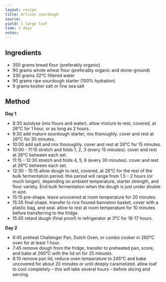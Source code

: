```yaml
---
layout: recipe
title: Artisan sourdough
source: 
yield: 1 large loaf
time: 2 days
notes: 
---
```


## Ingredients
- 350 grams bread flour (preferably organic) 
- 90 grams whole wheat flour (preferably organic and stone-ground) 
- 330 grams 32°C filtered water 
- 90 grams ripe sourdough starter (100% hydration) 
- 9 grams kosher salt or fine sea salt 

## Method

**Day 1**
- 8:30 autolyse (mix flours and water). allow mixture to rest, covered, at 26°C for 1 hour, or as long as 2 hours. 
- 9:30  add mature sourdough starter, mix thoroughly. cover and rest at 26°C for 30 minutes.
- 10:00 add salt and mix thoroughly. cover and rest at 26°C for 15 minutes.
- 10:00 - 11:15  stretch and folds 1, 2, 3 (every 15 minutes). cover and rest at 26°C between each set. 
- 11:15 - 12:30  stretch and folds 4, 5, 6 (every 30 minutes). cover and rest at 26°C between each set. 
- 12:30 - 15:15 allow dough to rest, covered, at 26°C for the rest of the bulk fermentation period. this period will range from 1.5 – 2 hours (or much longer), depending on ambient temperature, starter strength, and flour variety. End bulk fermentation when the dough is just under double in size. 
- 15:15 pre-shape. leave uncovered at room temperature for 20 minutes.
- 15:35 final shape. transfer to rice floured banneton basket, cover with a plastic bag, and seal. allow to rest at room  temperature for 10 minutes before transferring to the fridge.
- 15:45 retard dough (final proof) in refrigerator at 3°C for 16-17 hours. 

**Day 2**
- 6:45 preheat Challenger Pan, Dutch Oven, or combo cooker in 260°C oven for at least 1 hour. 
- 7:45 remove dough from the fridge, transfer to preheated pan, score, and bake at 260°C with the lid on for 25 minutes. 
- 8:10 remove pan lid, reduce oven temperature to 245°C and bake uncovered for about 20 minutes or until deeply caramelized. allow loaf to cool completely – this will take several hours – before slicing and serving.

